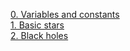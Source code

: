 [0. Variables and constants](orbital-physics/0-variables-constants.txt)  
[1. Basic stars](orbital-physics/1-basic-stars.txt)  
[2. Black holes](orbital-physics/2-black-holes.txt)  
